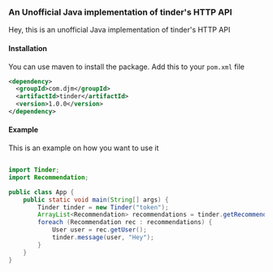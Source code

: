 ### An Unofficial Java implementation of tinder's HTTP API

Hey, this is an unofficial Java implementation of tinder's HTTP API

#### Installation

You can use maven to install the package. Add this to your `pom.xml` file

```xml
<dependency>
  <groupId>com.djm</groupId>
  <artifactId>tinder</artifactId>
  <version>1.0.0</version>
</dependency>
```

#### Example

This is an example on how you want to use it

```java

import Tinder;
import Recommendation;

public class App {
    public static void main(String[] args) {
        Tinder tinder = new Tinder("token");
        ArrayList<Recommendation> recommendations = tinder.getRecommendations();
        foreach (Recommendation rec : recommendations) {
            User user = rec.getUser();
            tinder.message(user, "Hey");
        }
    }
}
```
